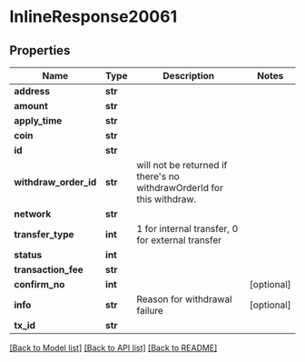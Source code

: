 # InlineResponse20061

## Properties
Name | Type | Description | Notes
------------ | ------------- | ------------- | -------------
**address** | **str** |  | 
**amount** | **str** |  | 
**apply_time** | **str** |  | 
**coin** | **str** |  | 
**id** | **str** |  | 
**withdraw_order_id** | **str** | will not be returned if there&#x27;s no withdrawOrderId for this withdraw. | 
**network** | **str** |  | 
**transfer_type** | **int** | 1 for internal transfer, 0 for external transfer | 
**status** | **int** |  | 
**transaction_fee** | **str** |  | 
**confirm_no** | **int** |  | [optional] 
**info** | **str** | Reason for withdrawal failure | [optional] 
**tx_id** | **str** |  | 

[[Back to Model list]](../README.md#documentation-for-models) [[Back to API list]](../README.md#documentation-for-api-endpoints) [[Back to README]](../README.md)


